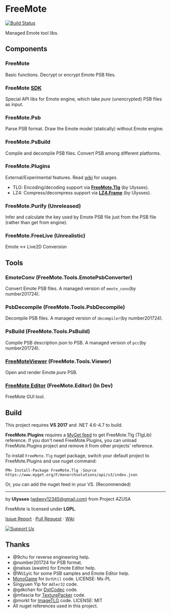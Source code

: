 # FreeMote
[![Build Status](https://ci.appveyor.com/api/projects/status/github/UlyssesWu/FreeMote?branch=master&svg=true)](https://ci.appveyor.com/project/UlyssesWu/freemote/build/artifacts)

Managed Emote tool libs.

## Components
### FreeMote
Basic functions. Decrypt or encrypt Emote PSB files.
### FreeMote [SDK](https://github.com/Project-AZUSA/FreeMote-SDK)
Special API libs for Emote engine, which take _pure_ (unencrypted) PSB files as input.
### FreeMote.Psb
Parse PSB format. Draw the Emote model (statically) without Emote engine.
### FreeMote.PsBuild
Compile and decompile PSB files. Convert PSB among different platforms.
### FreeMote.Plugins
External/Experimental features. Read [wiki](https://github.com/UlyssesWu/FreeMote/wiki) for usages.

* TLG: Encoding/decoding support via [**FreeMote.Tlg**](https://github.com/Project-AZUSA/TlgLib) (by Ulysses).
* LZ4: Compress/decompress support via [**LZ4.Frame**](https://github.com/UlyssesWu/LZ4.Frame) (by Ulysses).

### FreeMote.Purify (Unreleased)
Infer and calculate the key used by Emote PSB file just from the PSB file (rather than get from engine).
### FreeMote.FreeLive (Unrealistic)
Emote <-> Live2D Conversion

## Tools
### EmoteConv (FreeMote.Tools.EmotePsbConverter)
Convert Emote PSB files. A managed version of `emote_conv`(by number201724).
### PsbDecompile (FreeMote.Tools.PsbDecompile)
Decompile PSB files. A managed version of `decompiler`(by number201724).
### PsBuild (FreeMote.Tools.PsBuild)
Compile PSB description json to PSB. A managed version of `pcc`(by number201724).
### [FreeMoteViewer](https://github.com/Project-AZUSA/FreeMote.NET#freemoteviewer) (FreeMote.Tools.Viewer)
Open and render Emote _pure_ PSB.
### [FreeMote Editor](https://github.com/UlyssesWu/FreeMote.Editor) (FreeMote.Editor) (In Dev)
FreeMote GUI tool.

## Build
This project requires **VS 2017** and .NET 4.6-4.7 to build.

**FreeMote.Plugins** requires a [MyGet feed](https://www.myget.org/feed/monarchsolutions/package/nuget/FreeMote.Tlg) to get FreeMote.Tlg (TlgLib) reference. If you don't need FreeMote.Plugins, you can unload FreeMote.Plugins project and remove it from other projects' reference.

To install `FreeMote.Tlg` nuget package, switch your default project to FreeMote.Plugins and use nuget command:

`PM> Install-Package FreeMote.Tlg -Source https://www.myget.org/F/monarchsolutions/api/v3/index.json`

Or, you can add the nuget feed in your VS. (Recommended) 

---
by **Ulysses** (wdwxy12345@gmail.com) from Project AZUSA

FreeMote is licensed under **LGPL**.

[Issue Report](https://github.com/UlyssesWu/FreeMote/issues) · [Pull Request](https://github.com/UlyssesWu/FreeMote/pulls) · [Wiki](https://github.com/UlyssesWu/FreeMote/wiki)

[![Support Us](https://az743702.vo.msecnd.net/cdn/kofi2.png?v=0 "Buy Me a Coffee at ko-fi.com")](https://ko-fi.com/Ulysses)

## Thanks

* @9chu for reverse engineering help.
* @number201724 for PSB format.
* @nalsas (awatm) for Emote Editor help.
* @WcLyic for some PSB samples and Emote Editor help.
* [MonoGame](https://github.com/MonoGame/MonoGame) for `DxtUtil` code. LICENSE: Ms-PL
* Singyuen Yip for `Adler32` code.
* @gdkchan for [DxtCodec](https://github.com/gdkchan/CEGTool/blob/master/CEGTool/DXTCodec.cs) code.
* @mfascia for [TexturePacker](https://github.com/mfascia/TexturePacker) code.
* @morkt for [ImageTLG](https://github.com/morkt/GARbro/blob/master/ArcFormats/KiriKiri/ImageTLG.cs) code. LICENSE: MIT
* All nuget references used in this project.
